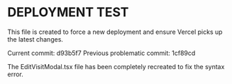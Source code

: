 # DEPLOYMENT TEST

This file is created to force a new deployment and ensure Vercel picks up the latest changes.

Current commit: d93b5f7
Previous problematic commit: 1cf89cd

The EditVisitModal.tsx file has been completely recreated to fix the syntax error. 